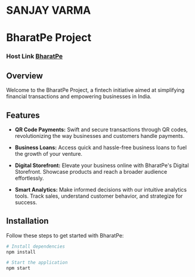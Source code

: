# SANJAY VARMA

# BharatPe Project

### Host Link  [BharatPe](https://sanjayvvarma.github.io/Bharat-Pe/) 

## Overview

Welcome to the BharatPe Project, a fintech initiative aimed at simplifying financial transactions and empowering businesses in India.

## Features

- **QR Code Payments:** Swift and secure transactions through QR codes, revolutionizing the way businesses and customers handle payments.

- **Business Loans:** Access quick and hassle-free business loans to fuel the growth of your venture.

- **Digital Storefront:** Elevate your business online with BharatPe's Digital Storefront. Showcase products and reach a broader audience effortlessly.

- **Smart Analytics:** Make informed decisions with our intuitive analytics tools. Track sales, understand customer behavior, and strategize for success.

## Installation

Follow these steps to get started with BharatPe:

```bash
# Install dependencies
npm install

# Start the application
npm start

      
